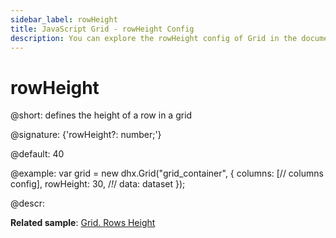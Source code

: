```yaml
---
sidebar_label: rowHeight
title: JavaScript Grid - rowHeight Config 
description: You can explore the rowHeight config of Grid in the documentation of the DHTMLX JavaScript UI library. Browse developer guides and API reference, try out code examples and live demos, and download a free 30-day evaluation version of DHTMLX Suite 7.
---
```


# rowHeight

@short: defines the height of a row in a grid

@signature: {'rowHeight?: number;'}

@default: 40

@example:
var grid = new dhx.Grid("grid_container", {
	columns: [// columns config],
	rowHeight: 30, /*!*/
	data: dataset
});

@descr: 

**Related sample**: [Grid. Rows Height](https://snippet.dhtmlx.com/wjcjl80i)

[comment]: # (@related: grid/initialization.md#initialize-grid grid/configuration.md#rowheight)

